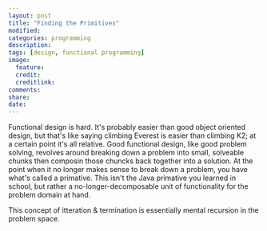 ```yaml
---
layout: post
title: "Finding the Primitives"
modified:
categories: programming
description:
tags: [design, functional programming]
image:
  feature:
  credit:
  creditlink:
comments:
share:
date: 
---
```


Functional design is hard. It's probably easier than good object oriented design, but that's like saying climbing Everest is easier than climbing K2; at a certain point it's all relative. Good functional design, like good problem solving, revolves around breaking down a problem into small, solveable chunks then composin those chuncks back together into a solution. At the point when it no longer makes sense to break down a problem, you have what's called a primative. This isn't the Java primative you learned in school, but rather a no-longer-decomposable unit of functionality for the problem domain at hand. 

This concept of itteration & termination is essentially mental recursion in the problem space. 
